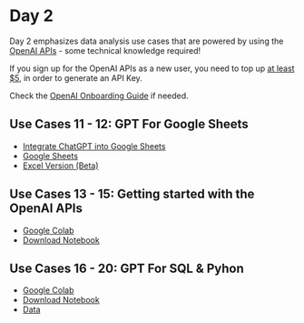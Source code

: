 # Day 2

Day 2 emphasizes data analysis use cases that are powered by using the [OpenAI APIs](https://platform.openai.com/) - some technical knowledge required!

If you sign up for the OpenAI APIs as a new user, you need to top up [at least $5]([https://help.openai.com/en/articles/4936830-what-happens-after-i-use-my-free-tokens-or-the-3-months-is-up-in-the-free-trial](https://help.openai.com/en/articles/8264644-what-is-prepaid-billing#)), in order to generate an API Key.

Check the [OpenAI Onboarding Guide](https://github.com/tobiaszwingmann/chatgpt-for-data-analytics/blob/main/Day%202/OpenAI%20Platform%20Onboarding.pdf) if needed.

## Use Cases 11 - 12: GPT For Google Sheets
* [Integrate ChatGPT into Google Sheets](https://github.com/tobiaszwingmann/chatgpt-for-data-analytics/blob/main/Day%202/Setting%20up%20GPT%20for%20Google%20Sheets.md)
* [Google Sheets](https://docs.google.com/spreadsheets/d/1B_UzFsSeJgrZi04VHmnd7bq4-R55F-gLBRgzUkKaM8o/edit?usp=sharing)
* [Excel Version (Beta)](https://www.microsoft.com/en-us/garage/profiles/excel-labs/)

## Use Cases 13 - 15: Getting started with the OpenAI APIs
* [Google Colab](https://colab.research.google.com/drive/1QCFVpTem-miQhyxhhmVWbhmWo2Ob1PEM?usp=sharing)
* [Download Notebook](https://github.com/tobiaszwingmann/chatgpt-for-data-analytics/blob/main/Day%202/Lab_Getting_started_with_the_OpenAI_APIs.ipynb)

## Use Cases 16 - 20: GPT For SQL & Pyhon
* [Google Colab](https://colab.research.google.com/drive/1WOK7J6eEOaYKrKMS8UdUFSp97vZjzCqb?usp=sharing)
* [Download Notebook](https://github.com/tobiaszwingmann/chatgpt-for-data-analytics/blob/main/Day%202/ChatGPT_For_SQL_and_Python.ipynb)
* [Data](https://github.com/tobiaszwingmann/chatgpt-for-data-analytics/blob/main/Day%202/sample_warehouse.db)
